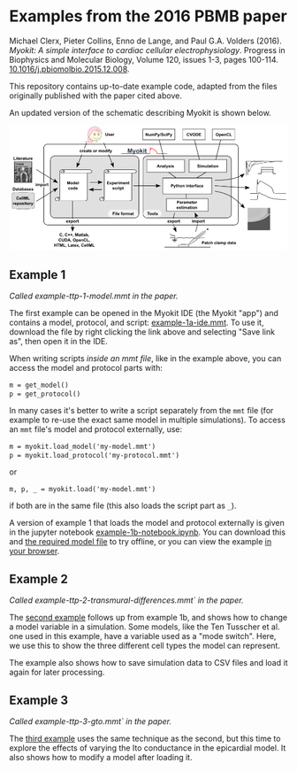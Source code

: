 # Examples from the 2016 PBMB paper

Michael Clerx, Pieter Collins, Enno de Lange, and Paul G.A. Volders (2016).
_Myokit: A simple interface to cardiac cellular electrophysiology_.
Progress in Biophysics and Molecular Biology, Volume 120, issues 1-3, pages 100-114.
[10.1016/j.pbiomolbio.2015.12.008](https://doi.org/10.1016/j.pbiomolbio.2015.12.008).

This repository contains up-to-date example code, adapted from the files originally published with the paper cited above.

An updated version of the schematic describing Myokit is shown below.

![A schematic overview of Myokit's main functionality](overview-v11.png)

## Example 1
_Called example-ttp-1-model.mmt in the paper._


The first example can be opened in the Myokit IDE (the Myokit "app") and contains a model, protocol, and script: [example-1a-ide.mmt](https://raw.githubusercontent.com/myokit/pbmb-2016/main/example-1a-ide.mmt).
To use it, download the file by right clicking the link above and selecting "Save link as", then open it in the IDE.

When writing scripts _inside an mmt file_, like in the example above, you can access the model and protocol parts with:
```
m = get_model()
p = get_protocol()
```

In many cases it's better to write a script separately from the `mmt` file (for example to re-use the exact same model in multiple simulations).
To access an `mmt` file's model and protocol externally, use:
```
m = myokit.load_model('my-model.mmt')
p = myokit.load_protocol('my-protocol.mmt')
```
or
```
m, p, _ = myokit.load('my-model.mmt')
```
if both are in the same file (this also loads the script part as `_`).

A version of example 1 that loads the model and protocol externally is given in the jupyter notebook [example-1b-notebook.ipynb](https://raw.githubusercontent.com/myokit/pbmb-2016/main/example-1b-notebook.ipynb).
You can download this and [the required model file](https://raw.githubusercontent.com/myokit/models/main/c/tentusscher-2006.mmt) to try offline, or you can view the example [in your browser](example-1b-notebook.ipynb).

## Example 2
_Called example-ttp-2-transmural-differences.mmt` in the paper._

The [second example](example-2-transmural-differences.ipynb) follows up from example 1b, and shows how to change a model variable in a simulation.
Some models, like the Ten Tusscher et al. one used in this example, have a variable used as a "mode switch".
Here, we use this to show the three different cell types the model can represent.

The example also shows how to save simulation data to CSV files and load it again for later processing.

## Example 3
_Called example-ttp-3-gto.mmt` in the paper._

The [third example](example-3-gto.ipynb) uses the same technique as the second, but this time to explore the effects of varying the Ito conductance in the epicardial model.
It also shows how to modify a model after loading it.













